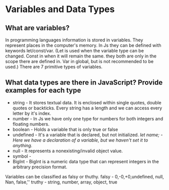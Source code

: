 # Variables and Data Types

## What are variables?

In programming languages information is stored in variables. They represent places in the computer's memory.
In Js they can be defined with keywords let/const/var. (Let is used when the variable type can be changed. Const in when it will remain the same. they both are only in the scope there are defined in. Var in global, but is not recommended to be used.) 
There are 7 primitive types of variables. 

## What data types are there in JavaScript? Provide examples for each type

* string - It stores textual data. It is enclosed within single quotes, double quotes or backticks. 
  Every string has a length and we can access every letter by it's index.
* number - In Js we have only one type for numbers for both integers and floating numbers.
* boolean - Holds a variable that is only true or false 
* undefined - It's a variable that is declared, but not initialized. 
  *let name; - Here we have a declaration of a variable, but we haven't set it to anything.*
* null - It represents a nonexisting/invalid object value.
* symbol - 
* BigInt - BigInt is a numeric data type that can represent integers in the arbitrary precision format.

Variables can be classified as falsy or thuthy. 
falsy - 0,-0,+0,undefined, null, Nan, false,''
truthy - string, number, array, object, true 
